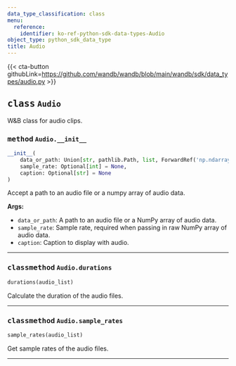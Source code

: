 ```yaml
---
data_type_classification: class
menu:
  reference:
    identifier: ko-ref-python-sdk-data-types-Audio
object_type: python_sdk_data_type
title: Audio
---
```


{{< cta-button githubLink=https://github.com/wandb/wandb/blob/main/wandb/sdk/data_types/audio.py >}}




## <kbd>class</kbd> `Audio`
W&B class for audio clips. 

### <kbd>method</kbd> `Audio.__init__`

```python
__init__(
    data_or_path: Union[str, pathlib.Path, list, ForwardRef('np.ndarray')],
    sample_rate: Optional[int] = None,
    caption: Optional[str] = None
)
```

Accept a path to an audio file or a numpy array of audio data. 



**Args:**
 
 - `data_or_path`:  A path to an audio file or a NumPy array of audio data. 
 - `sample_rate`:  Sample rate, required when passing in raw NumPy array of audio data. 
 - `caption`:  Caption to display with audio. 




---



### <kbd>classmethod</kbd> `Audio.durations`

```python
durations(audio_list)
```

Calculate the duration of the audio files. 

---



### <kbd>classmethod</kbd> `Audio.sample_rates`

```python
sample_rates(audio_list)
```

Get sample rates of the audio files. 

---